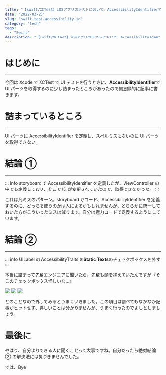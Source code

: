 ```yaml
---
title: "【swift/XCTest】iOSアプリのテストにおいて、AccessibilityIdentifierでUIパーツが取得できない"
date: "2022-03-25"
slug: "swift-test-accessibility-id"
category: "tech"
tags:
  - "Swift"
description: "【swift/XCTest】iOSアプリのテストにおいて、AccessibilityIdentifierでUIパーツが取得できないことがあったので、解決法を備忘録的に残します。"
---
```


# はじめに

---

今回は Xcode で XCTest で UI テストを行うときに、**AccessibilityIdentifier**で UI パーツを取得するのに少し詰まったところがあったので備忘録的に記事に書きます。

# 詰まっているところ

---

UI パーツに AccessibilityIdentifier を定義し、スペルミスもないのに UI パーツを取得できない。

# 結論 ①

---

::: info
storyboard で AccessibilityIdentifier を定義したが、ViewController の中でも定義しており、そこで ID が変更されていたので、取得できなかった。
:::

これは凡ミスのパターン。storyboard かコード、AccessibilityIdentifier を定義するのに、どっちを使うのかは人によるかもしれませんが、どちらかに統一しておいた方がこういったミスは減ります。自分は極力コードで定義するようにしています。

# 結論 ②

---

::: info
UILabel の AccessibilityTraits の**Static Texts**のチェックボックスを外す
:::

本当に詰まって先輩エンジニアに聞いたら、先輩も頭を抱えていたんですが『そこのチェックボックス怪しいな...』

<img src="@image/1.png">

<img src="@image/2.png">

<img src="@image/3.png">

とのことなので外してみるとうまくいきました。この項目は調べてもなかなか記事がヒットせず、詳しいことは分かりませんが、うまく行ったのでよしとしましょう。

# 最後に

やはり、自分よりできる人に聞くことって大事ですね。自分だったら絶対結論 ② の解決法には気づきませんでした。

では、Bye
